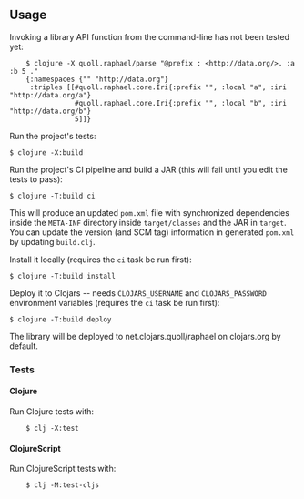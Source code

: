 ## Usage

Invoking a library API function from the command-line has not been tested yet:

```
    $ clojure -X quoll.raphael/parse "@prefix : <http://data.org/>. :a :b 5 ."
    {:namespaces {"" "http://data.org"}
     :triples [[#quoll.raphael.core.Iri{:prefix "", :local "a", :iri "http://data.org/a"}
                #quoll.raphael.core.Iri{:prefix "", :local "b", :iri "http://data.org/b"}
                5]]}
```

Run the project's tests:

    $ clojure -X:build

Run the project's CI pipeline and build a JAR (this will fail until you edit the tests to pass):

    $ clojure -T:build ci

This will produce an updated `pom.xml` file with synchronized dependencies inside the `META-INF`
directory inside `target/classes` and the JAR in `target`. You can update the version (and SCM tag)
information in generated `pom.xml` by updating `build.clj`.

Install it locally (requires the `ci` task be run first):

    $ clojure -T:build install

Deploy it to Clojars -- needs `CLOJARS_USERNAME` and `CLOJARS_PASSWORD` environment
variables (requires the `ci` task be run first):

    $ clojure -T:build deploy

The library will be deployed to net.clojars.quoll/raphael on clojars.org by default.

### Tests
#### Clojure
Run Clojure tests with:

```
    $ clj -X:test
```

#### ClojureScript
Run ClojureScript tests with:

```
    $ clj -M:test-cljs
```

